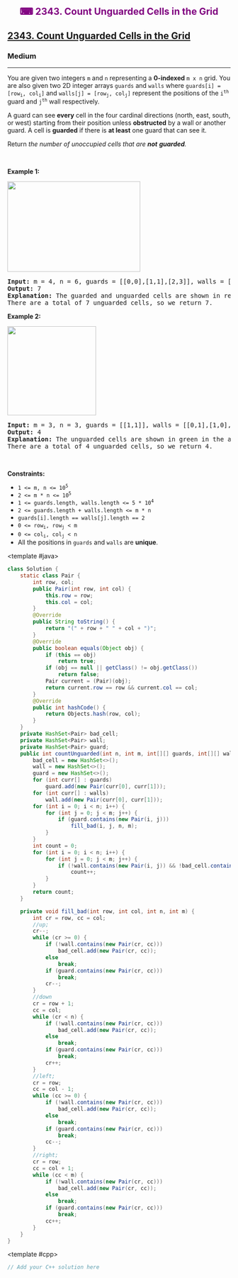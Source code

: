 <div align = "center">
<h style = "margin-bottom: 0px; margin-top: 0px; color : purple;" align = "center" class = "header">

## ⌨ 2343. Count Unguarded Cells in the Grid

</h>
</div>

<h2><a href="https://leetcode.com/problems/count-unguarded-cells-in-the-grid" target = "_blank">2343. Count Unguarded Cells in the Grid</a></h2><h3>Medium</h3><hr><p>You are given two integers <code>m</code> and <code>n</code> representing a <strong>0-indexed</strong> <code>m x n</code> grid. You are also given two 2D integer arrays <code>guards</code> and <code>walls</code> where <code>guards[i] = [row<sub>i</sub>, col<sub>i</sub>]</code> and <code>walls[j] = [row<sub>j</sub>, col<sub>j</sub>]</code> represent the positions of the <code>i<sup>th</sup></code> guard and <code>j<sup>th</sup></code> wall respectively.</p>

<p>A guard can see <b>every</b> cell in the four cardinal directions (north, east, south, or west) starting from their position unless <strong>obstructed</strong> by a wall or another guard. A cell is <strong>guarded</strong> if there is <strong>at least</strong> one guard that can see it.</p>

<p>Return<em> the number of unoccupied cells that are <strong>not</strong> <strong>guarded</strong>.</em></p>

<p>&nbsp;</p>
<p><strong class="example">Example 1:</strong></p>
<img alt="" src="https://assets.leetcode.com/uploads/2022/03/10/example1drawio2.png" style="width: 300px; height: 204px;" />
<pre>
<strong>Input:</strong> m = 4, n = 6, guards = [[0,0],[1,1],[2,3]], walls = [[0,1],[2,2],[1,4]]
<strong>Output:</strong> 7
<strong>Explanation:</strong> The guarded and unguarded cells are shown in red and green respectively in the above diagram.
There are a total of 7 unguarded cells, so we return 7.
</pre>

<p><strong class="example">Example 2:</strong></p>
<img alt="" src="https://assets.leetcode.com/uploads/2022/03/10/example2drawio.png" style="width: 200px; height: 201px;" />
<pre>
<strong>Input:</strong> m = 3, n = 3, guards = [[1,1]], walls = [[0,1],[1,0],[2,1],[1,2]]
<strong>Output:</strong> 4
<strong>Explanation:</strong> The unguarded cells are shown in green in the above diagram.
There are a total of 4 unguarded cells, so we return 4.
</pre>

<p>&nbsp;</p>
<p><strong>Constraints:</strong></p>

<ul>
	<li><code>1 &lt;= m, n &lt;= 10<sup>5</sup></code></li>
	<li><code>2 &lt;= m * n &lt;= 10<sup>5</sup></code></li>
	<li><code>1 &lt;= guards.length, walls.length &lt;= 5 * 10<sup>4</sup></code></li>
	<li><code>2 &lt;= guards.length + walls.length &lt;= m * n</code></li>
	<li><code>guards[i].length == walls[j].length == 2</code></li>
	<li><code>0 &lt;= row<sub>i</sub>, row<sub>j</sub> &lt; m</code></li>
	<li><code>0 &lt;= col<sub>i</sub>, col<sub>j</sub> &lt; n</code></li>
	<li>All the positions in <code>guards</code> and <code>walls</code> are <strong>unique</strong>.</li>
</ul>

<CodeTabs :languages="[ { name: 'C++', slot: 'cpp' }, { name: 'Java', slot: 'java' } ]">

<template #java>

```java
class Solution {
    static class Pair {
        int row, col;
        public Pair(int row, int col) {
            this.row = row;
            this.col = col;
        }
        @Override
        public String toString() {
            return "(" + row + " " + col + ")";
        }
        @Override
        public boolean equals(Object obj) {
            if (this == obj)
                return true;
            if (obj == null || getClass() != obj.getClass())
                return false;
            Pair current = (Pair)(obj);
            return current.row == row && current.col == col;
        }
        @Override
        public int hashCode() {
            return Objects.hash(row, col);
        }
    }
    private HashSet<Pair> bad_cell;
    private HashSet<Pair> wall;
    private HashSet<Pair> guard;
    public int countUnguarded(int n, int m, int[][] guards, int[][] walls) {
        bad_cell = new HashSet<>();
        wall = new HashSet<>();
        guard = new HashSet<>();
        for (int curr[] : guards)
            guard.add(new Pair(curr[0], curr[1]));
        for (int curr[] : walls)
            wall.add(new Pair(curr[0], curr[1]));
        for (int i = 0; i < n; i++) {
            for (int j = 0; j < m; j++) {
                if (guard.contains(new Pair(i, j)))
                    fill_bad(i, j, n, m);
            }
        }
        int count = 0;
        for (int i = 0; i < n; i++) {
            for (int j = 0; j < m; j++) {
                if (!wall.contains(new Pair(i, j)) && !bad_cell.contains(new Pair(i, j)) && !guard.contains(new Pair(i, j)))
                    count++;
            }
        }
        return count;
    }

    private void fill_bad(int row, int col, int n, int m) {
        int cr = row, cc = col;
        //up;
        cr--;
        while (cr >= 0) {
            if (!wall.contains(new Pair(cr, cc)))
                bad_cell.add(new Pair(cr, cc));
            else
                break;
            if (guard.contains(new Pair(cr, cc)))
                break;
            cr--;
        }
        //down
        cr = row + 1;
        cc = col;
        while (cr < n) {
            if (!wall.contains(new Pair(cr, cc)))
                bad_cell.add(new Pair(cr, cc));
            else
                break;
            if (guard.contains(new Pair(cr, cc)))
                break;
            cr++;
        }
        //left;
        cr = row;
        cc = col - 1;
        while (cc >= 0) {
            if (!wall.contains(new Pair(cr, cc)))
                bad_cell.add(new Pair(cr, cc));
            else
                break;
            if (guard.contains(new Pair(cr, cc)))
                break;
            cc--;
        }
        //right;
        cr = row;
        cc = col + 1;
        while (cc < m) {
            if (!wall.contains(new Pair(cr, cc)))
                bad_cell.add(new Pair(cr, cc));
            else
                break;
            if (guard.contains(new Pair(cr, cc)))
                break;
            cc++;
        }
    }
}
```

</template>

<template #cpp>

```cpp
// Add your C++ solution here
```

</template>

</CodeTabs>
